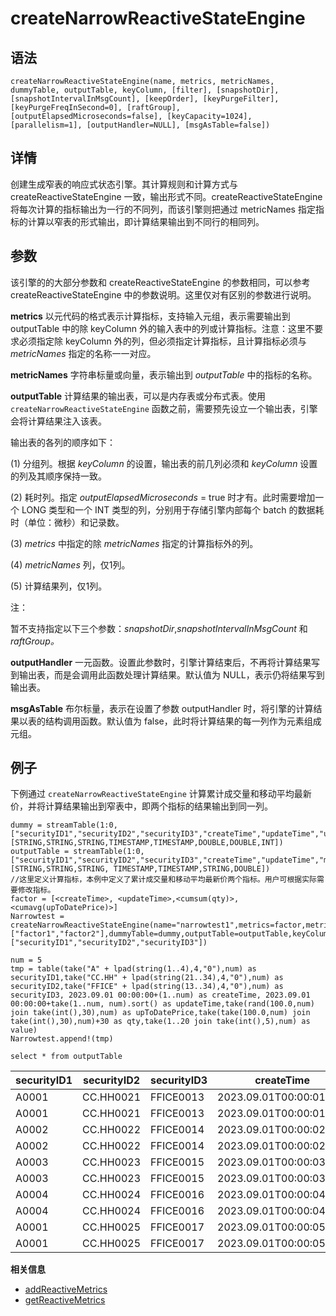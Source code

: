 # createNarrowReactiveStateEngine

## 语法

`createNarrowReactiveStateEngine(name, metrics, metricNames, dummyTable,
outputTable, keyColumn, [filter], [snapshotDir], [snapshotIntervalInMsgCount],
[keepOrder], [keyPurgeFilter], [keyPurgeFreqInSecond=0], [raftGroup],
[outputElapsedMicroseconds=false], [keyCapacity=1024], [parallelism=1],
[outputHandler=NULL], [msgAsTable=false])`

## 详情

创建生成窄表的响应式状态引擎。其计算规则和计算方式与 createReactiveStateEngine
一致，输出形式不同。createReactiveStateEngine 将每次计算的指标输出为一行的不同列，而该引擎则把通过 metricNames
指定指标的计算以窄表的形式输出，即计算结果输出到不同行的相同列。

## 参数

该引擎的的大部分参数和 createReactiveStateEngine 的参数相同，可以参考 createReactiveStateEngine
中的参数说明。这里仅对有区别的参数进行说明。

**metrics** 以元代码的格式表示计算指标，支持输入元组，表示需要输出到 outputTable 中的除 keyColumn
外的输入表中的列或计算指标。注意：这里不要求必须指定除 keyColumn 外的列，但必须指定计算指标，且计算指标必须与 *metricNames*
指定的名称一一对应。

**metricNames** 字符串标量或向量，表示输出到 *outputTable* 中的指标的名称。

**outputTable** 计算结果的输出表，可以是内存表或分布式表。使用
`createNarrowReactiveStateEngine`
函数之前，需要预先设立一个输出表，引擎会将计算结果注入该表。

输出表的各列的顺序如下：

(1) 分组列。根据 *keyColumn* 的设置，输出表的前几列必须和 *keyColumn* 设置的列及其顺序保持一致。

(2) 耗时列。指定 *outputElapsedMicroseconds* = true 时才有。此时需要增加一个 LONG 类型和一个 INT
类型的列，分别用于存储引擎内部每个 batch 的数据耗时（单位：微秒）和记录数。

(3) *metrics* 中指定的除 *metricNames* 指定的计算指标外的列。

(4) *metricNames* 列，仅1列。

(5) 计算结果列，仅1列。

注：

暂不支持指定以下三个参数：*snapshotDir*,*snapshotIntervalInMsgCount* 和
*raftGroup。*

**outputHandler** 一元函数。设置此参数时，引擎计算结束后，不再将计算结果写到输出表，而是会调用此函数处理计算结果。默认值为
NULL，表示仍将结果写到输出表。

**msgAsTable** 布尔标量，表示在设置了参数 outputHandler 时，将引擎的计算结果以表的结构调用函数。默认值为
false，此时将计算结果的每一列作为元素组成元组。

## 例子

下例通过 `createNarrowReactiveStateEngine`
计算累计成交量和移动平均最新价，并将计算结果输出到窄表中，即两个指标的结果输出到同一列。

```
dummy = streamTable(1:0, ["securityID1","securityID2","securityID3","createTime","updateTime","upToDatePrice","qty","value"], [STRING,STRING,STRING,TIMESTAMP,TIMESTAMP,DOUBLE,DOUBLE,INT])
outputTable = streamTable(1:0,["securityID1","securityID2","securityID3","createTime","updateTime","metricNames","factorValue"], [STRING,STRING,STRING, TIMESTAMP,TIMESTAMP,STRING,DOUBLE])
//这里定义计算指标，本例中定义了累计成交量和移动平均最新价两个指标。用户可根据实际需要修改指标。
factor = [<createTime>, <updateTime>,<cumsum(qty)>,<cumavg(upToDatePrice)>]
Narrowtest = createNarrowReactiveStateEngine(name="narrowtest1",metrics=factor,metricNames=["factor1","factor2"],dummyTable=dummy,outputTable=outputTable,keyColumn=["securityID1","securityID2","securityID3"])

num = 5
tmp = table(take("A" + lpad(string(1..4),4,"0"),num) as securityID1,take("CC.HH" + lpad(string(21..34),4,"0"),num) as securityID2,take("FFICE" + lpad(string(13..34),4,"0"),num) as securityID3, 2023.09.01 00:00:00+(1..num) as createTime, 2023.09.01 00:00:00+take(1..num, num).sort() as updateTime,take(rand(100.0,num) join take(int(),30),num) as upToDatePrice,take(take(100.0,num) join take(int(),30),num)+30 as qty,take(1..20 join take(int(),5),num) as value)
Narrowtest.append!(tmp)

select * from outputTable
```

| securityID1 | securityID2 | securityID3 | createTime | updateTime | metricNames | factorValue |
| --- | --- | --- | --- | --- | --- | --- |
| A0001 | CC.HH0021 | FFICE0013 | 2023.09.01T00:00:01.000 | 2023.09.01T00:00:01.000 | factor1 | 131 |
| A0001 | CC.HH0021 | FFICE0013 | 2023.09.01T00:00:01.000 | 2023.09.01T00:00:01.000 | factor2 | 101 |
| A0002 | CC.HH0022 | FFICE0014 | 2023.09.01T00:00:02000 | 2023.09.01T00:00:02.000 | factor1 | 132 |
| A0002 | CC.HH0022 | FFICE0014 | 2023.09.01T00:00:02.000 | 2023.09.01T00:00:02.000 | factor2 | 102 |
| A0003 | CC.HH0023 | FFICE0015 | 2023.09.01T00:00:03.000 | 2023.09.01T00:00:03.000 | factor1 | 133 |
| A0003 | CC.HH0023 | FFICE0015 | 2023.09.01T00:00:03.000 | 2023.09.01T00:00:03.000 | factor2 | 103 |
| A0004 | CC.HH0024 | FFICE0016 | 2023.09.01T00:00:04.000 | 2023.09.01T00:00:04.000 | factor1 | 134 |
| A0004 | CC.HH0024 | FFICE0016 | 2023.09.01T00:00:04.000 | 2023.09.01T00:00:04.000 | factor2 | 105 |
| A0001 | CC.HH0025 | FFICE0017 | 2023.09.01T00:00:05.000 | 2023.09.01T00:00:05.000 | factor1 | 135 |
| A0001 | CC.HH0025 | FFICE0017 | 2023.09.01T00:00:05.000 | 2023.09.01T00:00:05.000 | factor2 | 105 |

**相关信息**

* [addReactiveMetrics](../a/addreactivemetrics.html "addReactiveMetrics")
* [getReactiveMetrics](../g/getreactivemetrics.html "getReactiveMetrics")

